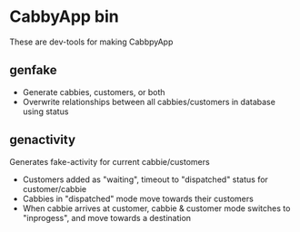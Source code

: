 # CabbyApp bin

These are dev-tools for making CabbpyApp

## genfake

*    Generate cabbies, customers, or both
*    Overwrite relationships between all cabbies/customers in database using status

## genactivity

Generates fake-activity for current cabbie/customers

*    Customers added as "waiting", timeout to "dispatched" status for customer/cabbie
*    Cabbies in "dispatched" mode move towards their customers
*    When cabbie arrives at customer, cabbie & customer mode switches to "inprogess", and move towards a destination
